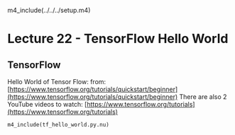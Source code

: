 
m4_include(../../../setup.m4)

# Lecture 22 - TensorFlow Hello World

## TensorFlow

Hello World of Tensor Flow: from: [https://www.tensorflow.org/tutorials/quickstart/beginner](https://www.tensorflow.org/tutorials/quickstart/beginner)
There are also 2 YouTube videos to watch: [https://www.tensorflow.org/tutorials](https://www.tensorflow.org/tutorials)

```
m4_include(tf_hello_world.py.nu)
```


